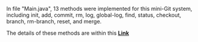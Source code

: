 In file "Main.java", 13 methods were implemented for this mini-Git system, including init, add, commit, rm, log, global-log, find, status, checkout, branch, rm-branch, reset, and merge.

The details of these methods are within this [**Link**](https://cs61bl.org/su22/projects/gitlet/#the-commands)
